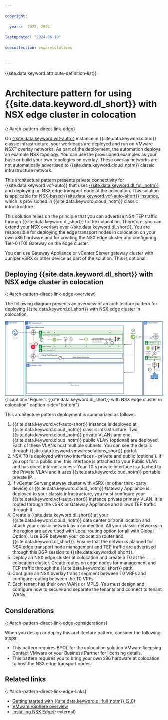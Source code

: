 ```yaml
---

copyright:

  years:  2022, 2024

lastupdated: "2024-06-10"

subcollection: vmwaresolutions


---
```


{{site.data.keyword.attribute-definition-list}}

# Architecture pattern for using {{site.data.keyword.dl_short}} with NSX edge cluster in colocation
{: #arch-pattern-direct-link-edge}

On [{{site.data.keyword.vcf-auto}}](/docs/vmwaresolutions?topic=vmwaresolutions-vc_vcenterserveroverview) instance in {{site.data.keyword.cloud}} classic infrastructure, your workloads are deployed and run on VMware NSX™ overlay networks. As part of the deployment, the automation deploys an example NSX topology. You can use the provisioned examples as your base or build your own topologies on overlay. These overlay networks are not automatically advertised to {{site.data.keyword.cloud_notm}} classic infrastructure network. 

This architecture pattern presents private connectivity for {{site.data.keyword.vcf-auto}} that uses [{{site.data.keyword.dl_full_notm}}](/docs/dl?topic=dl-dl-about) and deploying an NSX edge transport node at the colocation. This solution is applicable for [NSX-based {{site.data.keyword.vcf-auto-short}} instance](/docs/vmwaresolutions?topic=vmwaresolutions-vc_vcenterserveroverview), which is provisioned in {{site.data.keyword.cloud_notm}} classic infrastructure. 

This solution relies on the principle that you can advertise NSX TEP traffic through {{site.data.keyword.dl_short}} to the colocation. Therefore, you can extend your NSX overlays over {{site.data.keyword.dl_short}}. You are responsible for deploying the edge transport nodes in colocation on your own x86 hardware and for creating the NSX edge cluster and configuring Tier-0 (T0) Gateway on the edge cluster.

You can use Gateway Appliance or vCenter Server gateway cluster with Juniper vSRX or other device as part of the solution. This is optional.

## Deploying {{site.data.keyword.dl_short}} with NSX edge cluster in colocation
{: #arch-pattern-direct-link-edge-overview}

The following diagram presents an overview of an architecture pattern for deploying {{site.data.keyword.dl_short}} with NSX edge cluster in colocation.

![{{site.data.keyword.dl_short}} with NSX edge cluster in colocation](../../images/arch-pattern-vcs-nsx-t-direct-link-edge.svg "{{site.data.keyword.dl_short}} with NSX edge cluster in colocation."){: caption="Figure 1. {{site.data.keyword.dl_short}} with NSX edge cluster in colocation" caption-side="bottom"}

This architecture pattern deployment is summarized as follows: 

1. {{site.data.keyword.vcf-auto-short}} instance is deployed at {{site.data.keyword.cloud_notm}} classic infrastructure. Two {{site.data.keyword.cloud_notm}} private VLANs and one {{site.data.keyword.cloud_notm}} public VLAN (optional) are deployed. Each of these VLANs host multiple subnets. You can see the details through {{site.data.keyword.vmwaresolutions_short}} portal.
2. NSX T0 is deployed with two interfaces - private and public (optional). If you opt for a public one, this interface is attached to your Public VLAN and has direct internet access. Your T0's private interface is attached to the Private VLAN and it uses {{site.data.keyword.cloud_notm}} portable private IP.
3. If vCenter Server gateway cluster with vSRX (or other third-party device) or {{site.data.keyword.cloud_notm}} Gateway Appliance is deployed to your classic infrastructure, you must configure your {{site.data.keyword.vcf-auto-short}} instance private primary VLAN. It is routed through the vSRX or Gateway Appliance and allows TEP traffic through it.
4. Create a {{site.data.keyword.dl_short}} at your {{site.data.keyword.cloud_notm}} data center or zone location and attach your classic network as a connection. All your classic networks in the region are advertised with Local routing option (or all with Global Option). Use BGP between your colocation router and {{site.data.keyword.dl_short}}. Ensure that the networks planned for NSX edge transport node management and TEP traffic are advertised through this BGP session to {{site.data.keyword.dl_short}}.
5. Deploy an NSX edge cluster at colocation and create a T0 at the colocation cluster. Create routes on edge nodes for management and TEP traffic through the {{site.data.keyword.dl_short}} path.
6. Configure an NSX overlay transit segment between T0 VRFs and configure routing between the T0 VRFs.
7. Each tenant has their own WANs or MPLS. You must design and configure how to secure and separate the tenants and connect to tenant WANs.

## Considerations
{: #arch-pattern-direct-link-edge-considerations}

When you design or deploy this architecture pattern, consider the following steps:

* This pattern requires BYOL for the colocation solution VMware licensing. Contact VMware or your Business Partner for licensing details.
* This pattern requires you to bring your own x86 hardware at colocation to host the NSX edge transport nodes.

## Related links
{: #arch-pattern-direct-link-edge-links}

* [Getting started with {{site.data.keyword.dl_full_notm}} (2.0)](/docs/dl?topic=dl-get-started-with-ibm-cloud-dl)
* [VMware vSphere overview](/docs/vmwaresolutions?topic=vmwaresolutions-vs_vsphereoverview)
* [Installing NSX Edge](https://docs.vmware.com/en/VMware-NSX-Data-Center/3.1/installation/GUID-5EF2998C-4867-4DA6-B1C6-8A6F8EBCC411.html){: external}
